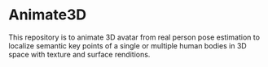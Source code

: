 # Animate3D
This repository is to animate 3D avatar from real person pose estimation to localize semantic key points of a single or multiple human bodies in 3D space with texture and surface renditions.
